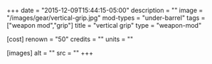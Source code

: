 +++
date = "2015-12-09T15:44:15-05:00"
description = ""
image = "/images/gear/vertical-grip.jpg"
mod-types = "under-barrel"
tags = ["weapon mod","grip"]
title = "vertical grip"
type = "weapon-mod"

[cost]
  renown = "50"
  credits = ""
  units = ""

[images]
  alt = ""
  src = ""
+++
